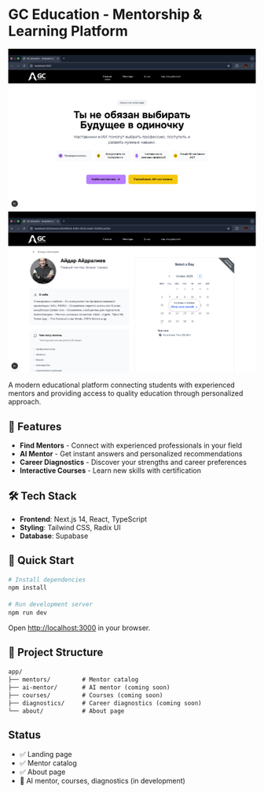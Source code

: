 # GC Education - Mentorship & Learning Platform

![Demo Screenshot 1](./public/demo.png)
![Demo Screenshot 2](./public/demo2.png)

A modern educational platform connecting students with experienced mentors and providing access to quality education through personalized approach.

## 🚀 Features

- **Find Mentors** - Connect with experienced professionals in your field
- **AI Mentor** - Get instant answers and personalized recommendations
- **Career Diagnostics** - Discover your strengths and career preferences
- **Interactive Courses** - Learn new skills with certification

## 🛠 Tech Stack

- **Frontend**: Next.js 14, React, TypeScript
- **Styling**: Tailwind CSS, Radix UI
- **Database**: Supabase

## 🚀 Quick Start

```bash
# Install dependencies
npm install

# Run development server
npm run dev
```

Open [http://localhost:3000](http://localhost:3000) in your browser.

## 📁 Project Structure

```
app/
├── mentors/         # Mentor catalog
├── ai-mentor/       # AI mentor (coming soon)
├── courses/         # Courses (coming soon)
├── diagnostics/     # Career diagnostics (coming soon)
└── about/           # About page
```

## Status

- ✅ Landing page
- ✅ Mentor catalog
- ✅ About page
- 🚧 AI mentor, courses, diagnostics (in development)